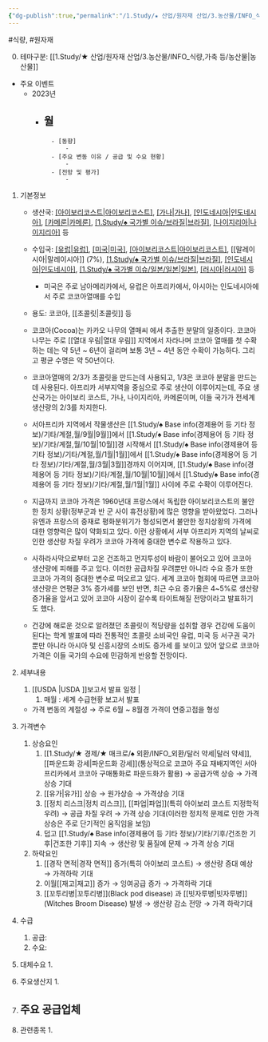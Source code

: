 ```yaml
---
{"dg-publish":true,"permalink":"/1.Study/★ 산업/원자재 산업/3.농산물/INFO_식량,가축 등/코코아/","created":"2024-11-20T21:02:28.936+09:00","updated":"2025-06-03T20:07:20.798+09:00"}
---
```


#식량, #원자재

0. 테마구분: [[1.Study/★ 산업/원자재 산업/3.농산물/INFO_식량,가축 등/농산물\|농산물]]


- 주요 이벤트
	- 2023년
		- 월
			- 
				- [동향]
					- 
				- [주요 변동 이유 / 공급 및 수요 현황]
					- 
				- [전망 및 평가]
					- 



1. 기본정보

	- 생산국: [[아이보리코스트\|아이보리코스트]](37%), [[가나\|가나]](20%), [[인도네시아\|인도네시아]](14%), [[카메룬\|카메룬]](5%), [[1.Study/♠ 국가별 이슈/브라질\|브라질]](5%), [[나이지리아\|나이지리아]](5%) 등
	- 수입국:  [[유럽\|유럽]](40%), [[미국\|미국]](12%), [[아이보리코스트\|아이보리코스트]](10%), [[말레이시아\|말레이시아]] (7%), [[1.Study/♠ 국가별 이슈/브라질\|브라질]](6%), [[인도네시아\|인도네시아]](3%), [[1.Study/♠ 국가별 이슈/일본/일본\|일본]](2%), [[러시아\|러시아]](2%) 등
		- 미국은 주로 남아메리카에서, 유럽은 아프리카에서, 아시아는 인도네시아에서 주로 코코아열매를 수입
	- 용도: 코코아, [[초콜릿\|초콜릿]] 등

	- 코코아(Cocoa)는 카카오 나무의 열매씨 에서 추출한 분말의 일종이다. 코코아 나무는 주로 [[열대 우림\|열대 우림]] 지역에서 자라나며 코코아 열매를 첫 수확하는 데는 약 5년 ~ 6년이 걸리며 보통 3년 ~ 4년 동안 수확이 가능하다. 그리고 평균 수명은 약 50년이다. 
	- 코코아열매의 2/3가 초콜릿을 만드는데 사용되고, 1/3은 코코아 분말을 만드는데 사용된다. 아프리카 서부지역을 중심으로 주로 생산이 이루어지는데, 주요 생산국가는 아이보리 코스트, 가나, 나이지리아, 카메론이며, 이들 국가가 전세계 생산량의 2/3를 차지한다. 
	- 서아프리카 지역에서 작물생산은 [[1.Study/♠ Base info(경제용어 등 기타 정보)/기타/계절,월/9월\|9월]]에서 [[1.Study/♠ Base info(경제용어 등 기타 정보)/기타/계절,월/10월\|10월]]경 시작해서 [[1.Study/♠ Base info(경제용어 등 기타 정보)/기타/계절,월/1월\|1월]]에서 [[1.Study/♠ Base info(경제용어 등 기타 정보)/기타/계절,월/3월\|3월]]경까지 이어지며, [[1.Study/♠ Base info(경제용어 등 기타 정보)/기타/계절,월/10월\|10월]]에서 [[1.Study/♠ Base info(경제용어 등 기타 정보)/기타/계절,월/1월\|1월]] 사이에 주로 수확이 이루어진다. 
	- 지금까지 코코아 가격은 1960년대 프랑스에서 독립한 아이보리코스트의 불안한 정치 상황(정부군과 반 군 사이 휴전상황)에 많은 영향을 받아왔었다. 그러나 유엔과 프랑스의 중재로 평화분위기가 형성되면서 불안한 정치상황의 가격에 대한 영향력은 많이 약화되고 있다. 이런 상황에서 서부 아프리카 지역의 날씨로 인한 생산량 차질 우려가 코코아 가격에 중대한 변수로 작용하고 있다. 
	- 사하라사막으로부터 고온 건조하고 먼지투성이 바람이 불어오고 있어 코코아 생산량에 피해를 주고 있다. 이러한 공급차질 우려뿐만 아니라 수요 증가 또한 코코아 가격의 중대한 변수로 떠오르고 있다. 세계 코코아 협회에 따르면 코코아 생산량은 연평균 3% 증가세를 보인 반면, 최근 수요 증가율은 4~5%로 생산량 증가율을 앞서고 있어 코코아 시장이 갈수록 타이트해질 전망이라고 발표하기도 했다. 
	- 건강에 해로운 것으로 알려졌던 초콜릿이 적당량을 섭취할 경우 건강에 도움이 된다는 학계 발표에 따라 전통적인 초콜릿 소비국인 유럽, 미국 등 서구권 국가뿐만 아니라 아시아 및 신흥시장의 소비도 증가세 를 보이고 있어 앞으로 코코아 가격은 이들 국가의 수요에 민감하게 반응할 전망이다.



1. 세부내용
	1. [[USDA \|USDA ]]보고서 발표 일정 | 
		1. 매월 : 세계 수급현황 보고서 발표
	- 가격 변동의 계절성 → 주로 6월 ~ 8월경 가격이 연중고점을 형성



1. 가격변수
	1. 상승요인
		1. [[1.Study/★ 경제/★ 매크로/♠ 외환/INFO_외환/달러 약세\|달러 약세]], [[파운드화 강세\|파운드화 강세]](통상적으로 코코아 주요 재배지역인 서아프리카에서 코코아 구매통화로 파운드화가 활용) → 공급가액 상승 → 가격상승 기대 
		2. [[유가\|유가]] 상승 → 원가상승 → 가격상승 기대
		3. [[정치 리스크\|정치 리스크]], [[파업\|파업]](특히 아이보리 코스트 지정학적 우려) → 공급 차질 우려 → 가격 상승 기대(이러한 정치적 문제로 인한 가격 상승은 주로 단기적인 움직임을 보임)
		4. 덥고 [[1.Study/♠ Base info(경제용어 등 기타 정보)/기타/기후/건조한 기후\|건조한 기후]] 지속 → 생산량 및 품질에 문제 → 가격 상승 기대
	2. 하락요인
		1. [[경작 면적\|경작 면적]] 증가(특히 아이보리 코스트) → 생산량 증대 예상 → 가격하락 기대
		2. 이월[[재고\|재고]] 증가 → 잉여공급 증가 → 가격하락 기대
		3. [[꼬투리병\|꼬투리병]](Black pod disease) 과 [[빗자루병\|빗자루병]](Witches Broom Disease) 발생 → 생산량 감소 전망 → 가격 하락기대



1. 수급
	1. 공급:
	2. 수요:



1. 대체수요
	1. 




1. 주요생산지
	1. 




1. 주요 공급업체
	- 



1. 관련종목
	1. 
